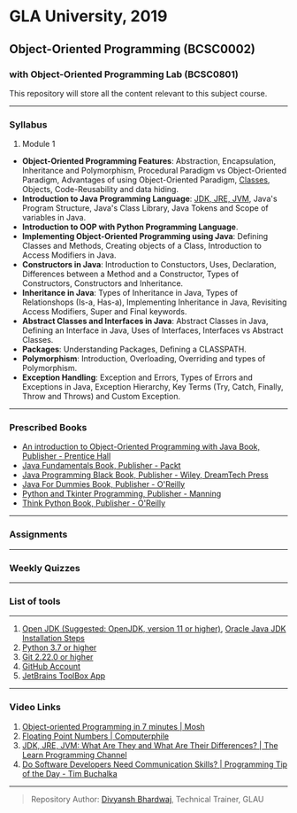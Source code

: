 # GLA University, 2019
## Object-Oriented Programming (BCSC0002)
### with Object-Oriented Programming Lab (BCSC0801)

This repository will store all the content relevant to this subject course.
___

### Syllabus
1. Module 1
 - **Object-Oriented Programming Features**: Abstraction, Encapsulation, Inheritance and Polymorphism, Procedural Paradigm vs Object-Oriented Paradigm, Advantages of using Object-Oriented Paradigm, [Classes](https://github.com/dbc2201/GLAU_BCSC0002/blob/master/Codes/Module1/SimpleClass.java), Objects, Code-Reusability and data hiding.  
 - **Introduction to Java Programming Language**: [JDK, JRE, JVM](/Notes/JDK-JRE-JVM.md), Java's Program Structure, Java's Class Library, Java Tokens and Scope of variables in Java.
 - **Introduction to OOP with Python Programming Language**.
 - **Implementing Object-Oriented Programming using Java**: Defining Classes and Methods, Creating objects of a Class, Introduction to Access Modifiers in Java.
 - **Constructors in Java**: Introduction to Constuctors, Uses, Declaration, Differences between a Method and a Constructor, Types of Constructors, Constructors and Inheritance.
 - **Inheritance in Java**: Types of Inheritance in Java, Types of Relationshops (Is-a, Has-a), Implementing Inheritance in Java, Revisiting Access Modifiers, Super and Final keywords.
 - **Abstract Classes and Interfaces in Java**: Abstract Classes in Java, Defining an Interface in Java, Uses of Interfaces, Interfaces vs Abstract Classes.
 - **Packages**: Understanding Packages, Defining a CLASSPATH.
 - **Polymorphism**: Introduction, Overloading, Overriding and types of Polymorphism.
 - **Exception Handling**: Exception and Errors, Types of Errors and Exceptions in Java, Exception Hierarchy, Key Terms (Try, Catch, Finally, Throw and Throws) and Custom Exception.
___

### Prescribed Books
- [An introduction to Object-Oriented Programming with Java Book, Publisher - Prentice Hall](https://www.amazon.in/Introduction-Object-Oriented-Programming-Java-Intl/dp/0071283684?tag=googinhydr18418-21&tag=googinkenshoo-21&ascsubtag=_k_EAIaIQobChMIwNywtaPi4wIV2g0rCh14qAudEAQYASABEgKRSvD_BwE_k_&gclid=EAIaIQobChMIwNywtaPi4wIV2g0rCh14qAudEAQYASABEgKRSvD_BwE)
- [Java Fundamentals Book, Publisher - Packt](https://www.packtpub.com/application-development/java-fundamentals)
- [Java Programming Black Book, Publisher - Wiley, DreamTech Press](https://www.amazon.in/Java-8-Programming-Black-Book/dp/9351197581)
- [Java For Dummies Book, Publisher - O'Reilly](https://www.amazon.in/Java-Dummies-Computers-Barry-Burd-ebook/dp/B06XHK2C4N?tag=googinhydr18418-21&tag=googinkenshoo-21&ascsubtag=_k_EAIaIQobChMIvu7XvaTi4wIVizgrCh3Z4AVbEAQYBSABEgIX_vD_BwE_k_&gclid=EAIaIQobChMIvu7XvaTi4wIVizgrCh3Z4AVbEAQYBSABEgIX_vD_BwE)
- [Python and Tkinter Programming, Publisher - Manning](https://www.manning.com/books/python-and-tkinter-programming)
- [Think Python Book, Publisher - O'Reilly](https://www.amazon.in/Think-Python-Like-Computer-Scientist/dp/9352134753?tag=googinhydr18418-21&tag=googinkenshoo-21&ascsubtag=_k_EAIaIQobChMImoj34qTi4wIVzIBwCh3j4w8ZEAQYASABEgK5WvD_BwE_k_&gclid=EAIaIQobChMImoj34qTi4wIVzIBwCh3j4w8ZEAQYASABEgK5WvD_BwE)
___

### Assignments
___

### Weekly Quizzes
___

### List of tools
___

1. [Open JDK (Suggested: OpenJDK, version 11 or higher)](https://jdk.java.net), [Oracle Java JDK](https://www.oracle.com/technetwork/java/javase/downloads/jdk12-downloads-5295953.html) [Installation Steps](Installation/JDK.md)  
2. [Python 3.7 or higher](https://www.python.org/downloads/)
3. [Git 2.22.0 or higher](https://git-scm.com/downloads)
4. [GitHub Account](https://github.com)
5. [JetBrains ToolBox App](https://www.jetbrains.com/toolbox/download/download-thanks.html)

___

### Video Links
1. [Object-oriented Programming in 7 minutes | Mosh](https://youtu.be/pTB0EiLXUC8)
2. [Floating Point Numbers | Computerphile](https://youtu.be/PZRI1IfStY0)
3. [JDK, JRE, JVM: What Are They and What Are Their Differences? | The Learn Programming Channel
](https://youtu.be/BXFHuaQNnLo)
4. [Do Software Developers Need Communication Skills? | Programming Tip of the Day - Tim Buchalka](https://youtu.be/Kqq8HQbYEG0)  
___
> Repository Author: [Divyansh Bhardwaj](mailto:divyansh.bhardwaj@gla.ac.in), Technical Trainer, GLAU